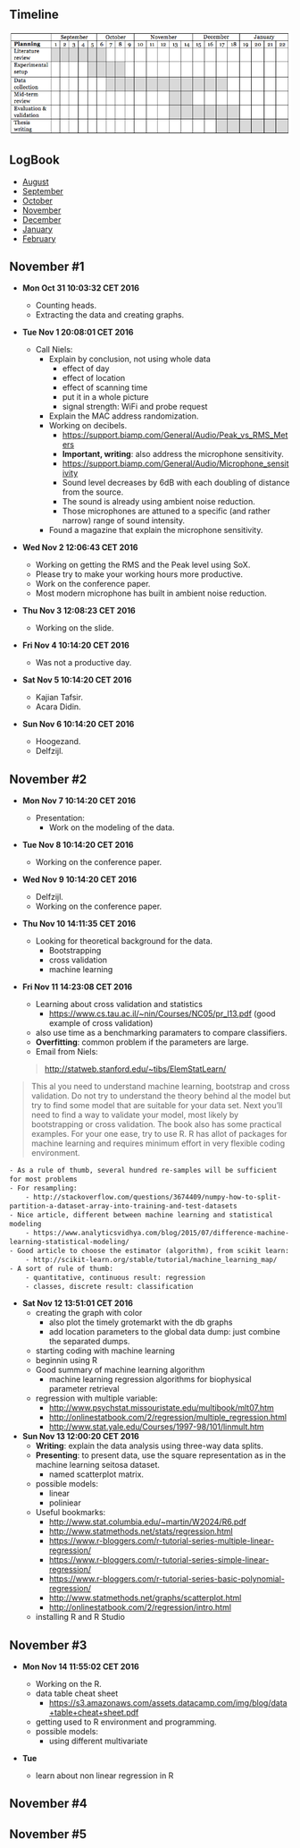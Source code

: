 Timeline
--------
![alt tag](master-thesis-timeline.png)

LogBook
-------
- [August](https://github.com/gtrdp/masters-thesis-guntur/blob/master/LogBook/00-august.md)
- [September](https://github.com/gtrdp/masters-thesis-guntur/blob/master/LogBook/01-september.md)
- [October](https://github.com/gtrdp/masters-thesis-guntur/blob/master/LogBook/02-october.md)
- [November](https://github.com/gtrdp/masters-thesis-guntur/blob/master/LogBook/03-november.md)
- [December](https://github.com/gtrdp/masters-thesis-guntur/blob/master/LogBook/04-december.md)
- [January](https://github.com/gtrdp/masters-thesis-guntur/blob/master/LogBook/05-january.md)
- [February](https://github.com/gtrdp/masters-thesis-guntur/blob/master/LogBook/06-february.md)

November #1
-----------
- **Mon Oct 31 10:03:32 CET 2016**
	- Counting heads.
	- Extracting the data and creating graphs.
	
- **Tue Nov  1 20:08:01 CET 2016**
	- Call Niels:
		- Explain by conclusion, not using whole data
			- effect of day
			- effect of location
			- effect of scanning time
			- put it in a whole picture
			- signal strength: WiFi and probe request
		- Explain the MAC address randomization.
		- Working on decibels.
			- https://support.biamp.com/General/Audio/Peak_vs_RMS_Meters
			- **Important, writing**: also address the microphone sensitivity.
			- https://support.biamp.com/General/Audio/Microphone_sensitivity
			- Sound level decreases by 6dB with each doubling of distance from the source.
			- The sound is already using ambient noise reduction.
			- Those microphones are attuned to a specific (and rather narrow) range of sound intensity.
		- Found a magazine that explain the microphone sensitivity.

- **Wed Nov  2 12:06:43 CET 2016**
	- Working on getting the RMS and the Peak level using SoX.
	- Please try to make your working hours more productive.
	- Work on the conference paper.
	- Most modern microphone has built in ambient noise reduction.

- **Thu Nov  3 12:08:23 CET 2016**
	- Working on the slide.

- **Fri Nov  4 10:14:20 CET 2016**
	- Was not a productive day.
	
- **Sat Nov  5 10:14:20 CET 2016**
	- Kajian Tafsir.
	- Acara Didin.
	
- **Sun Nov  6 10:14:20 CET 2016**
	- Hoogezand.
	- Delfzijl.	

November #2
-----------
- **Mon Nov  7 10:14:20 CET 2016**
	- Presentation:
		- Work on the modeling of the data.
		
- **Tue Nov  8 10:14:20 CET 2016**
	- Working on the conference paper.
	
- **Wed Nov  9 10:14:20 CET 2016**
	- Delfzijl.
	- Working on the conference paper.
	
- **Thu Nov 10 14:11:35 CET 2016**
	- Looking for theoretical background for the data.
		- Bootstrapping
		- cross validation
		- machine learning

- **Fri Nov 11 14:23:08 CET 2016**
	- Learning about cross validation and statistics
		- https://www.cs.tau.ac.il/~nin/Courses/NC05/pr_l13.pdf (good example of cross validation)
	- also use time as a benchmarking paramaters to compare classifiers.
	- **Overfitting**: common problem if the parameters are large.
	- Email from Niels:
	
	> http://statweb.stanford.edu/~tibs/ElemStatLearn/
> This al you need to understand machine learning, bootstrap and cross validation. Do not try to understand the theory behind al the model but try to find some model that are suitable for your data set. Next you’ll need to find a way to validate your model, most likely by bootstrapping or cross validation. 
> The book also has some practical examples. For your one ease, try to use R. R has allot of packages for machine learning and requires minimum effort in very flexible coding environment.

	- As a rule of thumb, several hundred re-samples will be sufficient for most problems
	- For resampling:
		- http://stackoverflow.com/questions/3674409/numpy-how-to-split-partition-a-dataset-array-into-training-and-test-datasets
	- Nice article, different between machine learning and statistical modeling
		- https://www.analyticsvidhya.com/blog/2015/07/difference-machine-learning-statistical-modeling/
	- Good article to choose the estimator (algorithm), from scikit learn:
		- http://scikit-learn.org/stable/tutorial/machine_learning_map/
	- A sort of rule of thumb:
		- quantitative, continuous result: regression
		- classes, discrete result: classification
		
- **Sat Nov 12 13:51:01 CET 2016**
	- creating the graph with color
		- also plot the timely grotemarkt with the db graphs
		- add location parameters to the global data dump: just combine the separated dumps.
	- starting coding with machine learning
	- beginnin using R
	- Good summary of machine learning algorithm
		- machine learning regression algorithms for biophysical parameter retrieval
	- regression with multiple variable:
		- http://www.psychstat.missouristate.edu/multibook/mlt07.htm
		- http://onlinestatbook.com/2/regression/multiple_regression.html
		- http://www.stat.yale.edu/Courses/1997-98/101/linmult.htm
- **Sun Nov 13 12:00:20 CET 2016**
	- **Writing**: explain the data analysis using three-way data splits.
	- **Presenting**: to present data, use the square representation as in the machine learning seitosa dataset.
		- named scatterplot matrix.
	- possible models:
		- linear
		- poliniear
	- Useful bookmarks:
		- http://www.stat.columbia.edu/~martin/W2024/R6.pdf
		- http://www.statmethods.net/stats/regression.html
		- https://www.r-bloggers.com/r-tutorial-series-multiple-linear-regression/
		- https://www.r-bloggers.com/r-tutorial-series-simple-linear-regression/
		- https://www.r-bloggers.com/r-tutorial-series-basic-polynomial-regression/
		- http://www.statmethods.net/graphs/scatterplot.html
		- http://onlinestatbook.com/2/regression/intro.html
	- installing R and R Studio

November #3
-----------
- **Mon Nov 14 11:55:02 CET 2016**
	- Working on the R.
	- data table cheat sheet
		- https://s3.amazonaws.com/assets.datacamp.com/img/blog/data+table+cheat+sheet.pdf
	- getting used to R environment and programming.
	- possible models:
		- using different multivariate

- **Tue**
	- learn about non linear regression in R

November #4
-----------

November #5
-----------